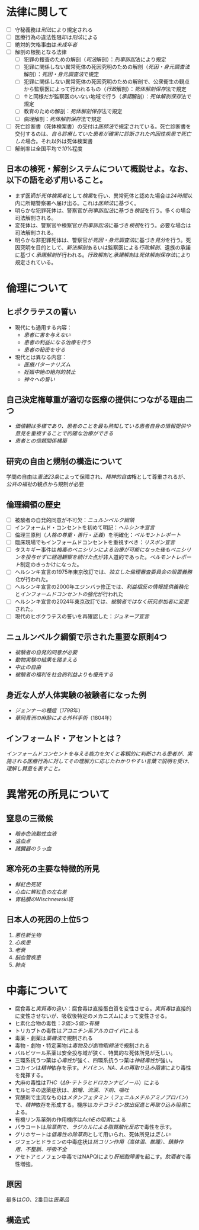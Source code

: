 # 法律に関して
- [ ] 守秘義務は*刑法*により規定される
- [ ] 医療行為の違法性阻却は*刑法*による
- [ ] 絶対的欠格事由は*未成年者*
- [ ] 解剖の根拠となる法律
	- [ ] 犯罪の捜査のための解剖（*司法*解剖）：*刑事訴訟*法により規定
	- [ ] 犯罪に関係しない異常死体の死因究明のための解剖（*死因・身元調査法*解剖）：*死因・身元調査法*で規定
	- [ ] 犯罪に関係しない異常死体の死因究明のための解剖で、公衆衛生の観点から監察医によって行われるもの（*行政*解剖）：*死体解剖保存*法で規定
	- [ ] ↑と同様だが監察医のいない地域で行う（*承諾*解剖）：*死体解剖保存*法で規定
	- [ ] 教育のための解剖：*死体解剖保存*法で規定
	- [ ] 病理解剖：*死体解剖保存*法で規定
- [ ] 死亡診断書（死体検案書）の交付は*医師法*で規定されている。死亡診断書を交付するのは、*自ら診療していた患者が確実に診断された内因性疾患で死亡した*場合。それ以外は死体検案書
- [ ] 解剖率は全国平均で*10*%程度

## 日本の検死・解剖システムについて概説せよ。なお、以下の語を必ず用いること。
- まず医師が*死体検案者*として*検案*を行い、異常死体と認めた場合は*24時間*以内に所轄警察署へ届け出る。これは*医師法*に基づく。
- 明らかな犯罪死体は、警察官が*刑事訴訟法*に基づき*検証*を行う。多くの場合司法解剖される。
- 変死体は、警察官や検察官が*刑事訴訟法*に基づき*検視*を行う。必要な場合は司法解剖される。
- 明らかな非犯罪死体は、警察官が*死因・身元調査法*に基づき*見分*を行う。死因究明を目的として、*新法解剖*あるいは監察医による*行政解剖*、遺族の承諾に基づく*承諾解剖*が行われる。*行政解剖*と*承諾解剖*は*死体解剖保存法*により規定されている。

# 倫理について
## ヒポクラテスの誓い
- 現代にも通用する内容：
	- *患者に害を与えない*
	- *患者の利益になる治療を行う*
	- *患者の秘密を守る*
- 現代とは異なる内容：
	- *医療パターナリズム*
	- *妊娠中絶の絶対的禁止*
	- *神々への誓い*
## 自己決定権尊重が適切な医療の提供につながる理由二つ
- *価値観は多様であり、患者のことを最も熟知している患者自身の情報提供や意見を重視することで的確な治療ができる*
- *患者との信頼関係構築*

## 研究の自由と規制の構造について
学問の自由は*憲法23条*によって保障され、*精神的自由*権として尊重されるが、*公共の福祉*の観点から規制が必要

## 倫理綱領の歴史
- [ ] 被験者の自発的同意が不可欠：*ニュルンベルク綱領*
- [ ] インフォームド・コンセントを初めて明記：*ヘルシンキ宣言*
- [ ] 倫理三原則（*人格の尊重*・*善行*・*正義*）を明確化：*ベルモントレポート*
- [ ] 臨床現場でもインフォームドコンセントを重視すべき：*リスボン宣言*
- [ ] タスキギー事件は*梅毒のペニシリンによる治療が可能になった後もペニシリンを投与せずに経過観察を続けた*点が非人道的であった。*ベルモントレポート*制定のきっかけになった。
- [ ] ヘルシンキ宣言の1975年東京改訂では、*独立した倫理審査委員会の設置義務化*が行われた。
- [ ] ヘルシンキ宣言の2000年エジンバラ修正では、*利益相反の情報提供義務化*と*インフォームドコンセントの強化*が行われた
- [ ] ヘルシンキ宣言の2024年東京改訂では、*被験者ではなく研究参加者に変更*された。
- [ ] 現代のヒポクラテスの誓いを再確認した：*ジュネーブ宣言*
## ニュルンベルク綱領で示された重要な原則4つ
- *被験者の自発的同意が必要*
- *動物実験の結果を踏まえる*
- *中止の自由*
- *被験者の福利を社会的利益よりも優先する*

## 身近な人が人体実験の被験者になった例
- *ジェンナーの種痘*（*1798*年）
- *華岡青洲の麻酔による外科手術*（1804年）

## インフォームド・アセントとは？
*インフォームドコンセントを与える能力を欠くと客観的に判断される患者が、実施される医療行為に対してその理解力に応じたわかりやすい言葉で説明を受け、理解し賛意を表すこと。*

# 異常死の所見について
## 窒息の三徴候
- *暗赤色流動性血液*
- *溢血点*
- *諸臓器のうっ血*
## 寒冷死の主要な特徴的所見
- *鮮紅色死斑*
- *心血に鮮紅色の左右差*
- *胃粘膜のWischnewski斑*
## 日本人の死因の上位5つ
1. *悪性新生物*
2. *心疾患*
3. *老衰*
4. *脳血管疾患*
5. *肺炎*
# 中毒について
- 腐食毒と*実質毒*の違い：腐食毒は直接蛋白質を変性させる。*実質毒*は直接的に変性させないが、吸収後特定のメカニズムによって変性させる。
- ヒ素化合物の毒性：*3価*＞*5価*＞*有機*
- トリカブトの毒性は*アコニチン系アルカロイド*による
- 毒薬・劇薬は*薬機法*で規制される
- 毒物・劇物・特定薬物は*毒物及び劇物取締法*で規制される
- バルビツール系薬は安全投与域が狭く、特異的な死体所見が乏しい。
- 三環系抗うつ薬は*心毒性*が強く、四環系抗うつ薬は*神経毒性*が強い。
- コカインは*精神*依存を示す。*ドパミン、NA、Aの再取り込み阻害*により毒性を発揮する。
- 大麻の毒性は*THC*（*Δ9-テトラヒドロカンナビノール*）による
- モルヒネの退薬症状は、*散瞳*、*流涙*、*下痢*、*嘔吐*
- 覚醒剤で主流なものは*メタンフェタミン*（*フェニルメチルアミノプロパン*）で、*精神*依存を形成する。機序は*カテコラミン放出促進と再取り込み阻害*による。
- 有機リン系薬剤の作用機序は*AchEの阻害*による
- パラコートは*除草剤*で、*ラジカルによる脂質酸化反応*で毒性を示す。
- グリホサートは*低毒性の除草剤*として用いられ、死体所見は*乏しい*
- ジフェンヒドラミンの中毒症状は*抗コリン作用（高体温、散瞳）、鎮静作用、不整脈、呼吸不全*
- アセトアミノフェン中毒ではNAPQIにより*肝細胞障害*を起こす。*飲酒者*で毒性増強。
## 原因
最多は*CO*、2番目は*医薬品*

## 構造式



